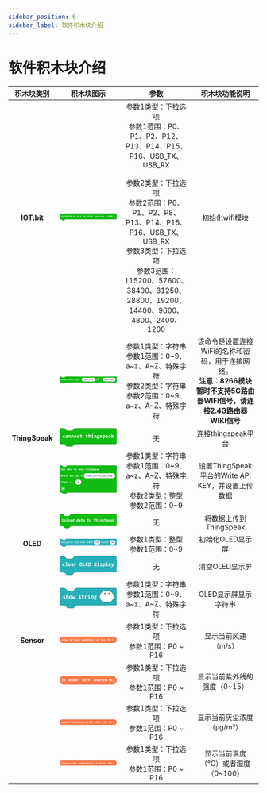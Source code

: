 ```yaml
---
sidebar_position: 6
sidebar_label: 软件积木块介绍
---
```


# 软件积木块介绍

| 积木块类别 | 积木块图示 | 参数 | 积木块功能说明 |
| :-: | :-: | :-: | :-: |
| **IOT:bit** | ![](./images/smart-climate-kit-introduction-to-the-functions-of-the-blocks-01.png) | 参数1类型：下拉选项<br />参数1范围：P0、P1、P2、P12、P13、P14、P15、P16、USB_TX、USB_RX<br /><br />参数2类型：下拉选项<br />参数2范围：P0、P1、P2、P8、P13、P14、P15、P16、USB_TX、USB_RX<br />参数3类型：下拉选项<br />参数3范围：115200、57600、38400、31250、28800、19200、14400、9600、4800、2400、1200 | 初始化wifi模块 |
|  | ![](./images/smart-climate-kit-introduction-to-the-functions-of-the-blocks-02.png) | 参数1类型：字符串<br />参数1范围：0~9、a~z、A~Z、特殊字符<br />参数2类型：字符串<br />参数2范围：0~9、a~z、A~Z、特殊字符 | 该命令是设置连接WiFi的名称和密码，用于连接网络。<br />**注意：8266模块暂时不支持5G路由器WIFI信号，请连接2.4G路由器WIKI信号** | 连接wifi |
| **ThingSpeak** | ![](./images/smart-climate-kit-introduction-to-the-functions-of-the-blocks-03.png) | 无 | 连接thingspeak平台 |
|  | ![](./images/smart-climate-kit-introduction-to-the-functions-of-the-blocks-04.png) | 参数1类型：字符串<br />参数1范围：0~9、a~z、A~Z、特殊字符<br />参数2类型：整型<br />参数2范围：0~9 | 设置ThingSpeak平台的Write API KEY，并设置上传数据|
|  | ![](./images/smart-climate-kit-introduction-to-the-functions-of-the-blocks-05.png) | 无 | 将数据上传到ThingSpeak |
| **OLED** | ![](./images/smart-climate-kit-introduction-to-the-functions-of-the-blocks-06.png) | 参数1类型：整型<br />参数1范围：0~9 | 初始化OLED显示屏 |
| | ![](./images/smart-climate-kit-introduction-to-the-functions-of-the-blocks-07.png) | 无 | 清空OLED显示屏 |
| | ![](./images/smart-climate-kit-introduction-to-the-functions-of-the-blocks-08.png) | 参数1类型：字符串<br />参数1范围：0~9、a~z、A~Z、特殊字符<br /> | OLED显示屏显示字符串 |
| **Sensor** | ![](./images/smart-climate-kit-introduction-to-the-functions-of-the-blocks-09.png) | 参数1类型：下拉选项<br />参数1范围：P0 ~ P16 | 显示当前风速（m/s） |
| | ![](./images/smart-climate-kit-introduction-to-the-functions-of-the-blocks-10.png) | 参数1类型：下拉选项<br />参数1范围：P0 ~ P16 | 显示当前紫外线的强度（0~15） |
| | ![](./images/smart-climate-kit-introduction-to-the-functions-of-the-blocks-11.png) | 参数1类型：下拉选项<br />参数1范围：P0 ~ P16 | 显示当前灰尘浓度（μg/m³） |
| | ![](./images/smart-climate-kit-introduction-to-the-functions-of-the-blocks-12.png) | 参数1类型：下拉选项<br />参数1范围：P0 ~ P16 | 显示当前温度（℃）或者湿度（0~100） |
